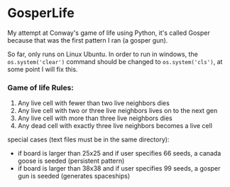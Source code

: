 # GosperLife
My attempt at Conway's game of life using Python, it's called Gosper because that was the first pattern I ran (a gosper gun).

So far, only runs on Linux Ubuntu. In order to run in windows, the `os.system('clear')` command should be changed to `os.system('cls')`, at some point I will fix this.

 ### Game of life Rules:
 1. Any live cell with fewer than two live neighbors dies
 2. Any live cell with two or three live neighbors lives on to the next gen
 3. Any live cell with more than three live neighbors dies
 4. Any dead cell with exactly three live neighbors becomes a live cell
 
 special cases (text files must be in the same directory): 
 * if board is larger than 25x25 and if user specifies 66 seeds, a canada goose is seeded (persistent pattern)
 * if board is larger than 38x38 and if user specifies 99 seeds, a gosper gun is seeded (generates spaceships)            

